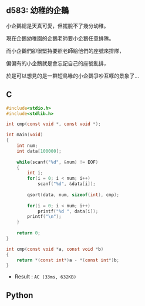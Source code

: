 ## d583: 幼稚的企鵝
小企鵝總是天真可愛，但擺脫不了幾分幼稚。

現在企鵝幼稚園的企鵝老師要小企鵝任意排隊。

而小企鵝們卻很堅持要照老師給他們的座號來排隊，

偏偏有的小企鵝就是會忘記自己的座號亂排，

於是可以想見的是一群短鳥喙的小企鵝爭吵互啄的景象了…

## C
```C
#include<stdio.h>
#include<stdlib.h>

int cmp(const void *, const void *);

int main(void)
{
	int num;
	int data[100000];
	
	while(scanf("%d", &num) != EOF)
	{
		int i;
		for(i = 0; i < num; i++)
			scanf("%d", &data[i]);
			
		qsort(data, num, sizeof(int), cmp);
		
		for(i = 0; i < num; i++)
			printf("%d ", data[i]);
		printf("\n");
	}
	
	return 0;
}

int cmp(const void *a, const void *b)
{
    return *(const int*)a - *(const int*)b;
}
```
 * Result : `AC (33ms, 632KB)`

## Python
